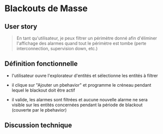 # Blackouts de Masse

## User story

> En tant qu'utilisateur, je peux filtrer un périmètre donné afin d'éliminer l'affichage des alarmes quand tout le périmètre est tombe (perte interconnection, supervision down, etc.)

## Définition fonctionnelle

- l'utilisateur ouvre l'explorateur d'entités et sélectionne les entités à filtrer

- il clique sur "Ajouter un pbehavior" et programme le créneau pendant lequel le blackout doit être actif

- il valide, les alarmes sont filtrées et aucune nouvelle alarme ne sera visible sur les entités concernées pendant la période de blackout (couverte par le pbehavior)

## Discussion technique